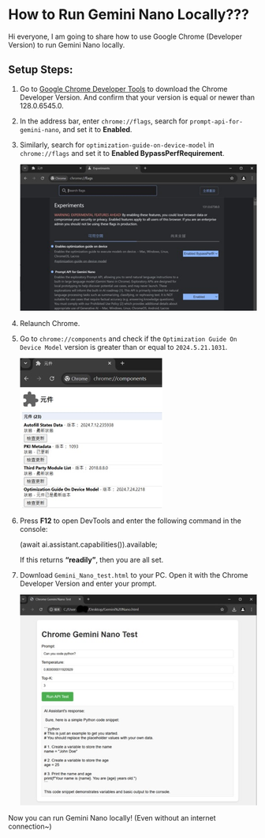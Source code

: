 # How to Run Gemini Nano Locally???

Hi everyone, I am going to share how to use Google Chrome (Developer Version) to run Gemini Nano locally.

## Setup Steps:

1. Go to [Google Chrome Developer Tools](https://www.google.com/chrome/dev/) to download the Chrome Developer Version. And confirm that your version is equal or newer than 128.0.6545.0.
   
2. In the address bar, enter `chrome://flags`, search for `prompt-api-for-gemini-nano`, and set it to **Enabled**.

3. Similarly, search for `optimization-guide-on-device-model` in `chrome://flags` and set it to **Enabled BypassPerfRequirement**.

   ![Chrome Flags](images/chrome_flags.jpg)

4. Relaunch Chrome.

5. Go to `chrome://components` and check if the `Optimization Guide On Device Model` version is greater than or equal to `2024.5.21.1031`.

   ![Chrome Components](images/chrome_components.jpg)

6. Press **F12** to open DevTools and enter the following command in the console:

   (await ai.assistant.capabilities()).available;

   If this returns **“readily”**, then you are all set.

7. Download `Gemini_Nano_test.html` to your PC. Open it with the Chrome Developer Version and enter your prompt.

   ![Test Image](images/test.jpg)

Now you can run Gemini Nano locally! (Even without an internet connection~)
